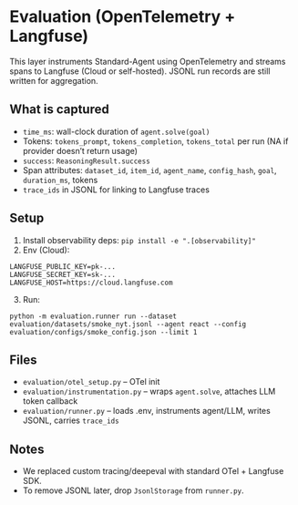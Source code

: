 # Evaluation (OpenTelemetry + Langfuse)

This layer instruments Standard-Agent using OpenTelemetry and streams spans to Langfuse (Cloud or self-hosted). JSONL run records are still written for aggregation.

## What is captured
- `time_ms`: wall-clock duration of `agent.solve(goal)`
- Tokens: `tokens_prompt`, `tokens_completion`, `tokens_total` per run (NA if provider doesn’t return usage)
- `success`: `ReasoningResult.success`
- Span attributes: `dataset_id`, `item_id`, `agent_name`, `config_hash`, `goal`, `duration_ms`, tokens
- `trace_ids` in JSONL for linking to Langfuse traces

## Setup
1) Install observability deps: `pip install -e ".[observability]"`
2) Env (Cloud):
```
LANGFUSE_PUBLIC_KEY=pk-...
LANGFUSE_SECRET_KEY=sk-...
LANGFUSE_HOST=https://cloud.langfuse.com
```
3) Run:
```
python -m evaluation.runner run --dataset evaluation/datasets/smoke_nyt.jsonl --agent react --config evaluation/configs/smoke_config.json --limit 1
```

## Files
- `evaluation/otel_setup.py` – OTel init
- `evaluation/instrumentation.py` – wraps `agent.solve`, attaches LLM token callback
- `evaluation/runner.py` – loads .env, instruments agent/LLM, writes JSONL, carries `trace_ids`

## Notes
- We replaced custom tracing/deepeval with standard OTel + Langfuse SDK.
- To remove JSONL later, drop `JsonlStorage` from `runner.py`.
